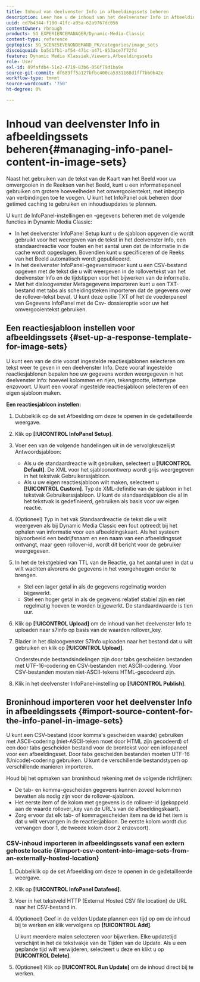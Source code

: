 ```yaml
---
title: Inhoud van deelvenster Info in afbeeldingssets beheren
description: Leer hoe u de inhoud van het deelvenster Info in Afbeeldingssets beheert.
uuid: ed7b4344-f180-41fc-a95a-62a9767dc056
contentOwner: rbrough
products: SG_EXPERIENCEMANAGER/Dynamic-Media-Classic
content-type: reference
geptopics: SG_SCENESEVENONDEMAND_PK/categories/image_sets
discoiquuid: ba5d1fb1-af54-471c-a471-853ace7f72fd
feature: Dynamic Media Klassiek,Viewers,Afbeeldingssets
role: User
exl-id: 09fafdb4-51e2-4719-83b6-056f79d1ba9e
source-git-commit: df689ff5a127bfbc400ca5331168d1ff7bb0b42e
workflow-type: tm+mt
source-wordcount: '750'
ht-degree: 0%

---
```


# Inhoud van deelvenster Info in afbeeldingssets beheren{#managing-info-panel-content-in-image-sets}

Naast het gebruiken van de tekst van de Kaart van het Beeld voor uw omvergooien in de Reeksen van het Beeld, kunt u een informatiepaneel gebruiken om grotere hoeveelheden het omvergooientekst, met inbegrip van verbindingen toe te voegen. U kunt het InfoPanel ook beheren door getimed caching te gebruiken en inhoudsupdates te plannen.

U kunt de InfoPanel-instellingen en -gegevens beheren met de volgende functies in Dynamic Media Classic:

* In het deelvenster InfoPanel Setup kunt u de sjabloon opgeven die wordt gebruikt voor het weergeven van de tekst in het deelvenster Info, een standaardreactie voor fouten en het aantal uren dat de informatie in de cache wordt opgeslagen. Bovendien kunt u specificeren of de Reeks van het Beeld automatisch wordt gepubliceerd.
* In het deelvenster InfoPanel-gegevensinvoer kunt u een CSV-bestand opgeven met de tekst die u wilt weergeven in de rollovertekst van het deelvenster Info en de tijdstippen voor het bijwerken van de informatie.
* Met het dialoogvenster Metagegevens importeren kunt u een TXT-bestand met tabs als scheidingsteken importeren dat de gegevens over de rollover-tekst bevat. U kunt deze optie TXT of het de voederpaneel van Gegevens InfoPanel met de Csv- dossieroptie voor uw het omvergooientekst gebruiken.

## Een reactiesjabloon instellen voor afbeeldingssets {#set-up-a-response-template-for-image-sets}

U kunt een van de drie vooraf ingestelde reactiesjablonen selecteren om tekst weer te geven in een deelvenster Info. Deze vooraf ingestelde reactiesjablonen bepalen hoe uw gegevens worden weergegeven in het deelvenster Info: hoeveel kolommen en rijen, tekengrootte, lettertype enzovoort. U kunt een vooraf ingestelde reactiesjabloon selecteren of een eigen sjabloon maken.

**Een reactiesjabloon instellen:**

1. Dubbelklik op de set Afbeelding om deze te openen in de gedetailleerde weergave.
1. Klik op **[!UICONTROL InfoPanel Setup]**.
1. Voer een van de volgende handelingen uit in de vervolgkeuzelijst Antwoordsjabloon:

   * Als u de standaardreactie wilt gebruiken, selecteert u **[!UICONTROL Default]**. De XML voor het sjabloonontwerp wordt grijs weergegeven in het tekstvak Gebruikerssjabloon.
   * Als u uw eigen reactiesjabloon wilt maken, selecteert u **[!UICONTROL Custom]**. Typ de XML-definitie van de sjabloon in het tekstvak Gebruikerssjabloon. U kunt de standaardsjabloon die al in het tekstvak is gedefinieerd, gebruiken als basis voor uw eigen reactie.

1. (Optioneel) Typ in het vak Standaardreactie de tekst die u wilt weergeven als bij Dynamic Media Classic een fout optreedt bij het ophalen van informatie voor een afbeeldingskaart. Als het systeem bijvoorbeeld een bedrijfsnaam en een naam van een afbeeldingsset ontvangt, maar geen rollover-id, wordt dit bericht voor de gebruiker weergegeven.
1. In het de tekstgebied van TTL van de Reactie, ga het aantal uren in dat u wilt wachten alvorens de gegevens in het voorgeheugen onder te brengen.

   * Stel een lager getal in als de gegevens regelmatig worden bijgewerkt.
   * Stel een hoger getal in als de gegevens relatief stabiel zijn en niet regelmatig hoeven te worden bijgewerkt. De standaardwaarde is tien uur.

1. Klik op **[!UICONTROL Upload]** om de inhoud van het deelvenster Info te uploaden naar s7info op basis van de waarden rollover_key.
1. Blader in het dialoogvenster S7Info uploaden naar het bestand dat u wilt gebruiken en klik op **[!UICONTROL Upload]**.

   Ondersteunde bestandsindelingen zijn door tabs gescheiden bestanden met UTF-16-codering en CSV-bestanden met ASCII-codering. Voor CSV-bestanden moeten niet-ASCII-tekens HTML-gecodeerd zijn.

1. Klik in het deelvenster InfoPanel-instelling op **[!UICONTROL Publish]**.

## Broninhoud importeren voor het deelvenster Info in afbeeldingssets {#import-source-content-for-the-info-panel-in-image-sets}

U kunt een CSV-bestand (door komma&#39;s gescheiden waarde) gebruiken met ASCII-codering (niet-ASCII-teken moet door HTML zijn gecodeerd) of een door tabs gescheiden bestand voor de brontekst voor een infopaneel voor een afbeeldingsset. Door tabs gescheiden bestanden moeten UTF-16 (Unicode)-codering gebruiken. U kunt de verschillende bestandstypen op verschillende manieren importeren.

Houd bij het opmaken van broninhoud rekening met de volgende richtlijnen:

* De tab- en komma-gescheiden gegevens kunnen zoveel kolommen bevatten als nodig zijn voor de rollover-sjabloon.
* Het eerste item of de kolom met gegevens is de rollover-id (gekoppeld aan de waarde rollover_key van de URL&#39;s van de afbeeldingskaart).
* Zorg ervoor dat elk tab- of kommagescheiden item na de id het item is dat u wilt vervangen in de reactiesjabloon. De eerste kolom wordt dus vervangen door $1$, de tweede kolom door $2$ enzovoort).

### CSV-inhoud importeren in afbeeldingssets vanaf een extern gehoste locatie {#import-csv-content-into-image-sets-from-an-externally-hosted-location}

1. Dubbelklik op de set Afbeelding om deze te openen in de gedetailleerde weergave.
1. Klik op **[!UICONTROL InfoPanel Datafeed]**.
1. Voer in het tekstveld HTTP (External Hosted CSV file location) de URL naar het CSV-bestand in.
1. (Optioneel) Geef in de velden Update plannen een tijd op om de inhoud bij te werken en klik vervolgens op **[!UICONTROL Add]**.

   U kunt meerdere malen selecteren voor bijwerken. Elke updatetijd verschijnt in het de tekstvakje van de Tijden van de Update. Als u een geplande tijd wilt verwijderen, selecteert u deze en klikt u op **[!UICONTROL Delete]**.

1. (Optioneel) Klik op **[!UICONTROL Run Update]** om de inhoud direct bij te werken.
